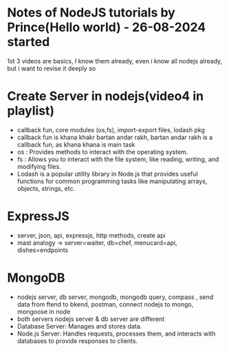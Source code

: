# Notes of NodeJS tutorials by Prince(Hello world) - 26-08-2024 started

 1st 3 videos are basics, I know them already, even i know all nodejs already, 
 but i want to revise it deeply so

 # Create Server in nodejs(video4 in playlist)
 - callback fun, core modules (os,fs), import-export files, lodash pkg
 - callback fun is khana khakr bartan andar rakh, bartan andar rakh is 
 a callback fun, as khana khana is main task
 - os : Provides methods to interact with the operating system.
 - fs : Allows you to interact with the file system, like reading, writing, and modifying files.
 - Lodash is a popular utility library in Node.js that provides useful functions for common programming tasks like manipulating arrays, objects, strings, etc.

 # ExpressJS
- server, json, api, expressjs, http methods, create api
- mast analogy
  -> server=waiter, db=chef, menucard=api, dishes=endpoints


# MongoDB
- nodejs server, db server, mongodb, mongodb query, compass
, send data from ftend to bkend, postman, connect nodejs to mongo, mongoose in node
- both servers nodejs server & db server are different
- Database Server: Manages and stores data.
- Node.js Server: Handles requests, processes them, and interacts with databases to provide responses to clients.







